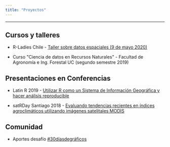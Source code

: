 ```yaml
---
title: "Proyectos"
---
```


------

## Cursos y talleres

- R-Ladies Chile - [Taller sobre datos espaciales (9 de mayo 2020)](https://www.meetup.com/es/rladies-concepcion/events/270358493/)

- Curso "Ciencia de datos en Recursos Naturales" - Facultad de Agronomía e Ing. Forestal UC (segundo semestre 2019)

## Presentaciones en Conferencias

- Latin R 2019 - [Utilizar R como un Sistema de Información Geográfica y hacer análisis reproducible](https://github.com/sporella/latinR2019/blob/master/latinR.pdf)

- satRDay Santiago 2018 - [Evaluando tendencias recientes en índices agroclimáticos utilizando imágenes satelitales MODIS](https://github.com/sporella/satRdaysantiago2018/blob/master/StephanieOrellana_satRday.pdf)
 
## Comunidad

- Aportes desafío [#30díasdegráficos](https://github.com/sporella/nightingale)



